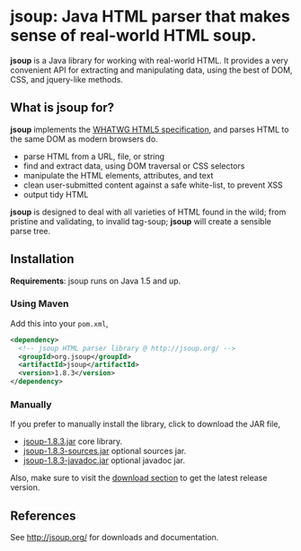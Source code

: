 # jsoup: Java HTML parser that makes sense of real-world HTML soup.

**jsoup** is a Java library for working with real-world HTML. It provides a very convenient API for extracting and manipulating data, using the best of DOM, CSS, and jquery-like methods.

## What is jsoup for?

**jsoup** implements the [WHATWG HTML5 specification](http://whatwg.org/html), and parses HTML to the same DOM as modern browsers do.

* parse HTML from a URL, file, or string
* find and extract data, using DOM traversal or CSS selectors
* manipulate the HTML elements, attributes, and text
* clean user-submitted content against a safe white-list, to prevent XSS
* output tidy HTML

**jsoup** is designed to deal with all varieties of HTML found in the wild; from pristine and validating, to invalid tag-soup; **jsoup** will create a sensible parse tree.

## Installation

**Requirements**: jsoup runs on Java 1.5 and up.

### Using Maven

Add this into your `pom.xml`,

```xml
<dependency>
  <!-- jsoup HTML parser library @ http://jsoup.org/ -->
  <groupId>org.jsoup</groupId>
  <artifactId>jsoup</artifactId>
  <version>1.8.3</version>
</dependency>
```

### Manually

If you prefer to manually install the library, click to download the JAR file,

* [jsoup-1.8.3.jar](https://jsoup.org/packages/jsoup-1.8.3.jar) core library.
* [jsoup-1.8.3-sources.jar](https://jsoup.org/packages/jsoup-1.8.3-sources.jar) optional sources jar.
* [jsoup-1.8.3-javadoc.jar](https://jsoup.org/packages/jsoup-1.8.3-javadoc.jar) optional javadoc jar.

Also, make sure to visit the [download section](https://jsoup.org/download) to get the latest release version.

## References

See http://jsoup.org/ for downloads and documentation.
